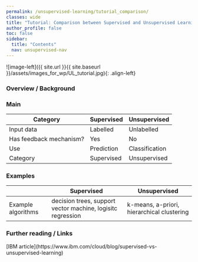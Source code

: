 ```yaml
---
permalink: /unsupervised-learning/tutorial_comparison/
classes: wide
title: "Tutorial: Comparison between Supervised and Unsupervised Learning"
author_profile: false
toc: false
sidebar:
  title: "Contents"
  nav: unsupervised-nav
---
```



![image-left]({{ site.url }}{{ site.baseurl }}/assets/images_for_wp/UL_tutorial.jpg){: .align-left}


<h3>Overview / Background</h3>

<h3>Main</h3>

| Category                         | Supervised                     | Unsupervised                   |
| -------------------------------- | ------------------------------ | ------------------------------ |
| Input data                       | Labelled                       | Unlabelled                     |
| Has feedback mechanism?          | Yes                            | No                             |
| Use                              | Prediction                     | Classification                 |
| Category                         | Supervised                     | Unsupervised                   |


<h3>Examples</h3>

|                                  | Supervised                     | Unsupervised                   |
| -------------------------------- | ------------------------------ | ------------------------------ |
| Example algorithms               | decision trees, support vector machine, logisitc regression   | k-means, a-priori, hierarchical clustering                     |


<h3>Further reading / Links</h3>
[IBM article](https://www.ibm.com/cloud/blog/supervised-vs-unsupervised-learning)

